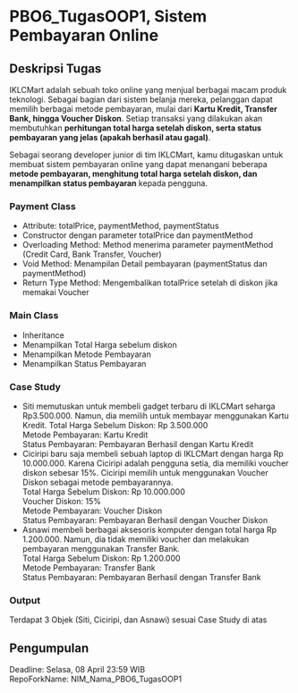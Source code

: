 # PBO6_TugasOOP1, Sistem Pembayaran Online

## Deskripsi Tugas
IKLCMart adalah sebuah toko online yang menjual berbagai macam produk teknologi. Sebagai bagian dari sistem belanja mereka, pelanggan dapat memilih berbagai metode pembayaran, mulai dari **Kartu Kredit, Transfer Bank, hingga Voucher Diskon**. Setiap transaksi yang dilakukan akan membutuhkan **perhitungan total harga setelah diskon, serta status pembayaran yang jelas (apakah berhasil atau gagal)**.

Sebagai seorang developer junior di tim IKLCMart, kamu ditugaskan untuk membuat sistem pembayaran online yang dapat menangani beberapa **metode pembayaran, menghitung total harga setelah diskon, dan menampilkan status pembayaran** kepada pengguna.

### Payment Class
- Attribute: totalPrice, paymentMethod, paymentStatus
- Constructor dengan parameter totalPrice dan paymentMethod
- Overloading Method: Method menerima parameter paymentMethod (Credit Card, Bank Transfer, Voucher)
- Void Method: Menampilan Detail pembayaran (paymentStatus dan paymentMethod)
- Return Type Method: Mengembalikan totalPrice setelah di diskon jika memakai Voucher

### Main Class
- Inheritance
- Menampilkan Total Harga sebelum diskon
- Menampilkan Metode Pembayaran
- Menampilkan Status Pembayaran

### Case Study
- Siti memutuskan untuk membeli gadget terbaru di IKLCMart seharga Rp3.500.000. Namun, dia memilih untuk membayar menggunakan Kartu Kredit.
Total Harga Sebelum Diskon: Rp 3.500.000 <br>
Metode Pembayaran: Kartu Kredit <br>
Status Pembayaran: Pembayaran Berhasil dengan Kartu Kredit
- Ciciripi baru saja membeli sebuah laptop di IKLCMart dengan harga Rp 10.000.000. Karena Ciciripi adalah pengguna setia, dia memiliki voucher diskon sebesar 15%. Ciciripi memilih untuk menggunakan Voucher Diskon sebagai metode pembayarannya. <br>
Total Harga Sebelum Diskon: Rp 10.000.000 <br>
Voucher Diskon: 15% <br>
Metode Pembayaran: Voucher Diskon <br>
Status Pembayaran: Pembayaran Berhasil dengan Voucher Diskon
- Asnawi membeli berbagai aksesoris komputer dengan total harga Rp 1.200.000. Namun, dia tidak memiliki voucher dan melakukan pembayaran menggunakan Transfer Bank. <br>
Total Harga Sebelum Diskon: Rp 1.200.000 <br>
Metode Pembayaran: Transfer Bank <br>
Status Pembayaran: Pembayaran Berhasil dengan Transfer Bank

### Output
Terdapat 3 Objek (Siti, Ciciripi, dan Asnawi) sesuai Case Study di atas

## Pengumpulan
Deadline: Selasa, 08 April 23:59 WIB <br>
RepoForkName: NIM_Nama_PBO6_TugasOOP1
